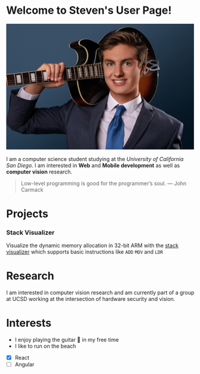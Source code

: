 # Welcome to Steven's User Page!

![Profile Picture](https://github.com/HarrisSteven/Profile/blob/main/images/Profile_Pic.png)

I am a computer science student studying at the *University of California San Diego*. I am interested in **Web** and **Mobile development** as well as **computer vision** research. 

> Low-level programming is good for the programmer’s soul.
> — John Carmack

# Projects

### Stack Visualizer

Visualize the dynamic memory allocation in 32-bit ARM with the [stack visualizer](https://harrissteven.github.io/stack-visualizer/) which supports basic instructions like `ADD` `MOV` and `LDR`

# Research

I am interested in computer vision research and am currently part of a group at UCSD working at the intersection of hardware security and vision.

# Interests

* I enjoy playing the guitar :guitar: in my free time
* I like to run on the beach 

- [x] React
- [ ] Angular
